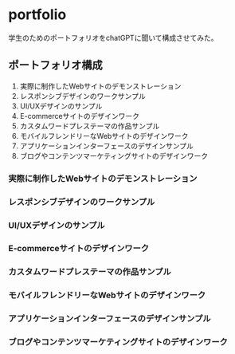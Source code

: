 # portfolio
学生のためのポートフォリオをchatGPTに聞いて構成させてみた。


## ポートフォリオ構成

1. 実際に制作したWebサイトのデモンストレーション
2. レスポンシブデザインのワークサンプル
3. UI/UXデザインのサンプル
4. E-commerceサイトのデザインワーク
5. カスタムワードプレステーマの作品サンプル
6. モバイルフレンドリーなWebサイトのデザインワーク
7. アプリケーションインターフェースのデザインサンプル
8. ブログやコンテンツマーケティングサイトのデザインワーク

### 実際に制作したWebサイトのデモンストレーション


### レスポンシブデザインのワークサンプル


### UI/UXデザインのサンプル


### E-commerceサイトのデザインワーク


### カスタムワードプレステーマの作品サンプル


### モバイルフレンドリーなWebサイトのデザインワーク


### アプリケーションインターフェースのデザインサンプル


### ブログやコンテンツマーケティングサイトのデザインワーク

